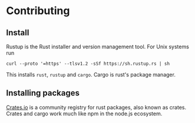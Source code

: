 # Contributing

## Install

Rustup is the Rust installer and version management tool. For Unix systems run

```
curl --proto '=https' --tlsv1.2 -sSf https://sh.rustup.rs | sh
```

This installs `rust`, `rustup` and `cargo`. Cargo is rust's package manager.

## Installing packages

[Crates.io](https://crates.io) is a community registry for rust packages, also known as crates. Crates and cargo work much like npm in the node.js ecosystem.
